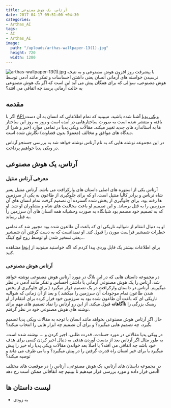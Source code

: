 ```yaml
---
title: آرتاس، یک هوش مصنوعی
date: 2017-04-17 09:51:00 +04:30
categories:
- Arthas_AI
tags:
- AI
- Arthas_AI
image:
  path: "/uploads/arthas-wallpaper-13(1).jpg"
  height: 720
  width: 1280
---
```


![arthas-wallpaper-13(1).jpg](/uploads/arthas-wallpaper-13(1).jpg)
با پیشرفت روز افزون هوش مصنوعی و به نتیجه نرسیدن خواسته های آرمانی انسان یعنی داشتن احساسات و تفکر مانند آدمی توسط هوش مصنوعی، سوالی که برای همگان پیش می آید این است که اگر یک هوش مصنوعی به حالت آرمانی برسد چه اتفاقی می افتد؟

<!-- more -->

## مقدمه
اگر با [API ویکی پدیا](https://en.wikipedia.org/wiki/Wikipedia:API) آشنا شده باشید، میبینید که تمام اطلاعاتی که انسان به آن دست یافته و منتشر شده است به صورت ساختارهایی در آمده است و روز به روز این ساختار ها به استاندارد های جدید تغییر میکند. مقالات ویکی پدیا در تمامی موارد (خیر و شر) از دیدگاه های موافق و مخالف (معمولا بدون قضاوت) نگارش شده است.

در این مجموعه نوشته هایی که به نام آرتاس نوشته خواهد شد به بررسی جستجو آرتاس در ویکی پدیا خواهیم پرداخت.

## آرتاس، یک هوش مصنوعی
### معرفی آرتاس منتیل
آرتاس یکی از استوره های اصلی داستان های وارکرافت می باشد. آرتاس منتیل پسر شاه ترناس و برادر کالیا منتیل است. او که برای جلوگیری از طاعون به یکی از سرزمین ها رفته بود، برای جلوگیری از پخش شده گسترده آن تصمیم گرفت تمام انسان های آن سرزمین را به قتل برساند. و این تصمیم او باعث مخالفت های شاه و مشاوران او شد. او که به تصمیم خود مصمم بود شبانگاه به صورت وحشیانه همه انسان های آن سرزمین را به قتل رساند.

او به دنبال انتقام از شوالیه تاریکی ای که باعث آن طاعون شده بود مجبور شد که تمامی خطرات شمشیر فراست مورن را قبول کند. او نمیدانست که به دست گرفتن آن شمشیر یعنی تسخیر شدن او توسط روح لیچ کینگ...

برای اطلاعات بیشتر یک فایل وردی پیدا کردم که اگه خواستید میتونید از [اینجا](https://1drv.ms/w/s!AqN011BoTwReuxAs4nAtP_7blQ4i) مشاهده کنید.

### آرتاس هوش مصنوعی
در مجموعه داستان هایی که در این بلاگ در مورد آرتاس هوش مصنوعی نوشته خواهد شد، آرتاس را یک هوش مصنوعی آرمانی با داشتن احساس و تفکر مانند آدمی در نظر میگیریم. آرتاس در داستان وارکرافت در یک تصمیم قرار میگیرد ( برای جلوگیری از پخش شدن طاعون تمام موجودات آن سرزمین را میکشد ) و بعد از آن زمانی که شوالیه تاریکی ای که باعث آن طاعون شده بود به سرزمین خود فرار کرده برای انتقام از او ریسک بزرگی را **ناآگاهانه** قبول میکند. از این رو آرتاس را نماد تصمیم های مهم برای نوشته های هوش مصنوعی خود در نظر گرفتم.

حال اگر آرتاس هوش مصنوعی بخواهد مانند انسان با توجه به مقالات ویکی پدیا تصمیم بگیرد، چه تصمیم هایی میگیرد؟ و برای آن تصمیم چه ابزار هایی را انتخاب میکند؟

در ویکی پدیا مقالاتی در مورد حسادت، قدرت طلبی، اجیر کردن و ... نوشته شده است. به طور مثال اگر آرتاس بعد از بدست آوردن هدفی به دنبال اجیر کردن کسی برای هدف خود باشد چه اتفاقی می افتد؟ یا اصلا بعد خواندن مقالات ویکی پدیا راه خیر را پیش میگیرد یا برای خیر انسان راه قدرت گرفتن را در پیش میگیرد؟ و یا بی طرف می ماند و توصیه میکند؟

در مجموعه داستان های آرتاس، یک هوش مصنوعی، آرتاس را در موقعیت های مختلف آدمی قرار داده و مورد بررسی قرار میدهیم تا ببینیم چه اتفاقاتی ممکن است رخ دهد!

## لیست داستان ها
* به زودی